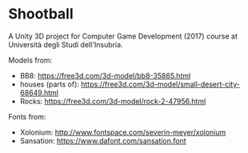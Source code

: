 # Shootball

A Unity 3D project for Computer Game Development (2017) course at Università degli Studi dell'Insubria.

Models from:
- BB8: <https://free3d.com/3d-model/bb8-35865.html>
- houses (parts of): <https://free3d.com/3d-model/small-desert-city-68649.html>
- Rocks: <https://free3d.com/3d-model/rock-2-47956.html>

Fonts from:
- Xolonium: <http://www.fontspace.com/severin-meyer/xolonium>
- Sansation: <https://www.dafont.com/sansation.font>
